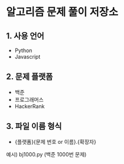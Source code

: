 # 알고리즘 문제 풀이 저장소

## 1. 사용 언어

- Python
- Javascript

## 2. 문제 플랫폼

- 백준
- 프로그래머스
- HackerRank

## 3. 파일 이름 형식

- {플랫폼}{문제 번호 or 이름}.{확장자}

예시) bj1000.py (백준 1000번 문제)

